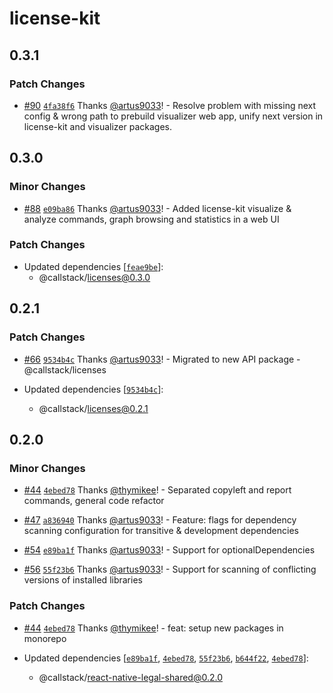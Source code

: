 # license-kit

## 0.3.1

### Patch Changes

- [#90](https://github.com/callstackincubator/react-native-legal/pull/90) [`4fa38f6`](https://github.com/callstackincubator/react-native-legal/commit/4fa38f6c77fac994a03d4dabb4e252ec23166819) Thanks [@artus9033](https://github.com/artus9033)! - Resolve problem with missing next config & wrong path to prebuild visualizer web app, unify next version in license-kit and visualizer packages.

## 0.3.0

### Minor Changes

- [#88](https://github.com/callstackincubator/react-native-legal/pull/88) [`e09ba86`](https://github.com/callstackincubator/react-native-legal/commit/e09ba86fbbba38c33d48534ac3619538c212c92e) Thanks [@artus9033](https://github.com/artus9033)! - Added license-kit visualize & analyze commands, graph browsing and statistics in a web UI

### Patch Changes

- Updated dependencies [[`feae9be`](https://github.com/callstackincubator/react-native-legal/commit/feae9be21245251cec2a0d11d146faaa70cb8561)]:
  - @callstack/licenses@0.3.0

## 0.2.1

### Patch Changes

- [#66](https://github.com/callstackincubator/react-native-legal/pull/66) [`9534b4c`](https://github.com/callstackincubator/react-native-legal/commit/9534b4c053cf62d90b2772b5ecf30833bd20ae24) Thanks [@artus9033](https://github.com/artus9033)! - Migrated to new API package - @callstack/licenses

- Updated dependencies [[`9534b4c`](https://github.com/callstackincubator/react-native-legal/commit/9534b4c053cf62d90b2772b5ecf30833bd20ae24)]:
  - @callstack/licenses@0.2.1

## 0.2.0

### Minor Changes

- [#44](https://github.com/callstackincubator/react-native-legal/pull/44) [`4ebed78`](https://github.com/callstackincubator/react-native-legal/commit/4ebed78ed8cf95625df6c3211598cfe5db807b09) Thanks [@thymikee](https://github.com/thymikee)! - Separated copyleft and report commands, general code refactor

- [#47](https://github.com/callstackincubator/react-native-legal/pull/47) [`a836940`](https://github.com/callstackincubator/react-native-legal/commit/a83694000d55b2d5c8f3e1095330dfb4a410479b) Thanks [@artus9033](https://github.com/artus9033)! - Feature: flags for dependency scanning configuration for transitive & development dependencies

- [#54](https://github.com/callstackincubator/react-native-legal/pull/54) [`e89ba1f`](https://github.com/callstackincubator/react-native-legal/commit/e89ba1ff8fc1d8182a287cc257182a2d55374d95) Thanks [@artus9033](https://github.com/artus9033)! - Support for optionalDependencies

- [#56](https://github.com/callstackincubator/react-native-legal/pull/56) [`55f23b6`](https://github.com/callstackincubator/react-native-legal/commit/55f23b6d18858aacae76b9fe31e3f75fe2ef468c) Thanks [@artus9033](https://github.com/artus9033)! - Support for scanning of conflicting versions of installed libraries

### Patch Changes

- [#44](https://github.com/callstackincubator/react-native-legal/pull/44) [`4ebed78`](https://github.com/callstackincubator/react-native-legal/commit/4ebed78ed8cf95625df6c3211598cfe5db807b09) Thanks [@thymikee](https://github.com/thymikee)! - feat: setup new packages in monorepo

- Updated dependencies [[`e89ba1f`](https://github.com/callstackincubator/react-native-legal/commit/e89ba1ff8fc1d8182a287cc257182a2d55374d95), [`4ebed78`](https://github.com/callstackincubator/react-native-legal/commit/4ebed78ed8cf95625df6c3211598cfe5db807b09), [`55f23b6`](https://github.com/callstackincubator/react-native-legal/commit/55f23b6d18858aacae76b9fe31e3f75fe2ef468c), [`b644f22`](https://github.com/callstackincubator/react-native-legal/commit/b644f22f57657afa999c20059ce02b3e7ba71cfb), [`4ebed78`](https://github.com/callstackincubator/react-native-legal/commit/4ebed78ed8cf95625df6c3211598cfe5db807b09)]:
  - @callstack/react-native-legal-shared@0.2.0
